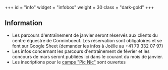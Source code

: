 +++
id = "info"
widget = "infobox"
weight = 30
class = "dark-gold"
+++
## Information

- Les parcours d'entraînement de janvier seront réservés aux clients du centre équestre de Corminboeuf. Les réservation sont obligatoires et se font sur Google Sheet (demander les infos à Joëlle au +41 79 332 07 97)
- Les infos concernant les parcours d'entraînement de février et les concours de mars seront
  publiées ici dans le courant du mois de janvier.
- Les inscriptions pour le [camps "Pic Nic"](/picnic) sont ouvertes